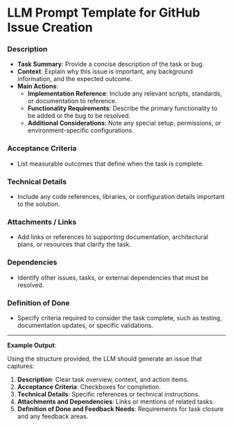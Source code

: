 # LLM Prompt Template for GitHub Issue Creation

### Description

- **Task Summary**: Provide a concise description of the task or bug.
- **Context**: Explain why this issue is important, any background information, and the expected outcome.
- **Main Actions**:
  - **Implementation Reference**: Include any relevant scripts, standards, or documentation to reference.
  - **Functionality Requirements**: Describe the primary functionality to be added or the bug to be resolved.
  - **Additional Considerations**: Note any special setup, permissions, or environment-specific configurations.

### Acceptance Criteria

- List measurable outcomes that define when the task is complete.

### Technical Details

- Include any code references, libraries, or configuration details important to the solution.

### Attachments / Links

- Add links or references to supporting documentation, architectural plans, or resources that clarify the task.

### Dependencies

- Identify other issues, tasks, or external dependencies that must be resolved.

### Definition of Done

- Specify criteria required to consider the task complete, such as testing, documentation updates, or specific validations.

---

**Example Output**:

Using the structure provided, the LLM should generate an issue that captures:

1. **Description**: Clear task overview, context, and action items.
2. **Acceptance Criteria**: Checkboxes for completion.
3. **Technical Details**: Specific references or technical instructions.
4. **Attachments and Dependencies**: Links or mentions of related tasks.
5. **Definition of Done and Feedback Needs**: Requirements for task closure and any feedback areas.
